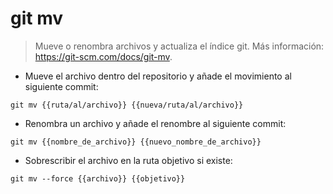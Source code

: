# git mv

> Mueve o renombra archivos y actualiza el índice git.
> Más información: <https://git-scm.com/docs/git-mv>.

- Mueve el archivo dentro del repositorio y añade el movimiento al siguiente commit:

`git mv {{ruta/al/archivo}} {{nueva/ruta/al/archivo}}`

- Renombra un archivo y añade el renombre al siguiente commit:

`git mv {{nombre_de_archivo}} {{nuevo_nombre_de_archivo}}`

- Sobrescribir el archivo en la ruta objetivo si existe:

`git mv --force {{archivo}} {{objetivo}}`

